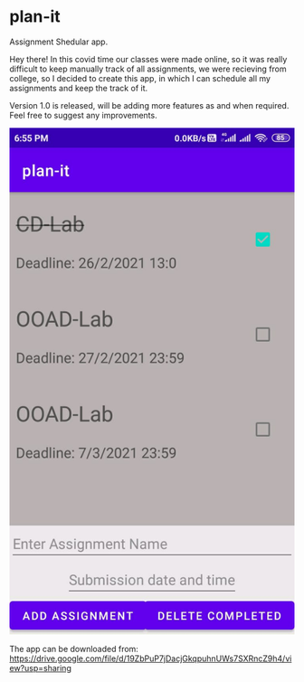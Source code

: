 # plan-it
Assignment Shedular app.

Hey there!
In this covid time our classes were made online, so it was really difficult to keep manually track of all assignments, we were recieving from college, 
so I decided to create this app, in which I can schedule all my assignments and keep the track of it.

Version 1.0 is released, will be adding more features as and when required. Feel free to suggest any improvements.

![alt text](https://github.com/RaiLokesh/plan-it/blob/master/plan-it.jpeg?raw=true)

The app can be downloaded from: https://drive.google.com/file/d/19ZbPuP7jDacjGkqpuhnUWs7SXRncZ9h4/view?usp=sharing

